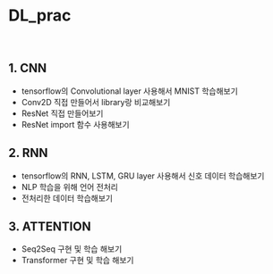 # DL_prac
<br/>
 
## 1. CNN
- tensorflow의 Convolutional layer 사용해서 MNIST 학습해보기
- Conv2D 직접 만들어서 library랑 비교해보기
- ResNet 직접 만들어보기
- ResNet import 함수 사용해보기
## 2. RNN
- tensorflow의 RNN, LSTM, GRU layer 사용해서 신호 데이터 학습해보기
- NLP 학습을 위해 언어 전처리
- 전처리한 데이터 학습해보기
## 3. ATTENTION
- Seq2Seq 구현 및 학습 해보기
- Transformer 구현 및 학습 해보기
